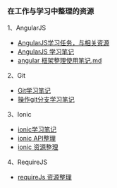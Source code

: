 ### 在工作与学习中整理的资源

1、AngularJS
- [AngularJS学习任务，与相关资源](https://github.com/bertFu/learning-record/blob/master/AngularJS/angularJs%20%E5%AD%A6%E4%B9%A0%E4%BB%BB%E5%8A%A1%EF%BC%88%E7%9B%B8%E5%85%B3%E8%B5%84%E6%BA%90%EF%BC%89.md)
- [AngularJS 学习笔记](https://github.com/bertFu/learning-record/blob/master/AngularJS/angular%E5%AD%A6%E4%B9%A0%E7%AC%94%E8%AE%B0.md)
- [angular 框架整理使用笔记.md](https://github.com/bertFu/learning-record/blob/master/AngularJS/angular%20%E6%A1%86%E6%9E%B6%E6%95%B4%E7%90%86%E4%BD%BF%E7%94%A8%E7%AC%94%E8%AE%B0.md)

2、Git
- [Git学习笔记](https://github.com/bertFu/learning-record/blob/master/Git/git-%E7%AC%94%E8%AE%B0.md)
- [操作git分支学习笔记](https://github.com/bertFu/learning-record/blob/master/Git/%E6%93%8D%E4%BD%9Cgit%E5%88%86%E6%94%AF%E5%AD%A6%E4%B9%A0%E7%AC%94%E8%AE%B0.md)

3、Ionic
- [ionic学习笔记](https://github.com/bertFu/learning-record/blob/master/Ionic/ionic%20%E5%AD%A6%E4%B9%A0%E7%AC%94%E8%AE%B0.md)
- [ionic API整理](https://github.com/bertFu/learning-record/blob/master/Ionic/ionic%20API%E6%95%B4%E7%90%86.md)
- [ionic 资源整理](https://github.com/bertFu/learning-record/blob/master/Ionic/ionic%20%E8%B5%84%E6%BA%90%E6%95%B4%E7%90%86.md)

4、RequireJS
- [requireJs 资源整理](https://github.com/bertFu/learning-record/blob/master/RequireJS/requireJs%20%E8%B5%84%E6%BA%90%E6%95%B4%E7%90%86.md)
